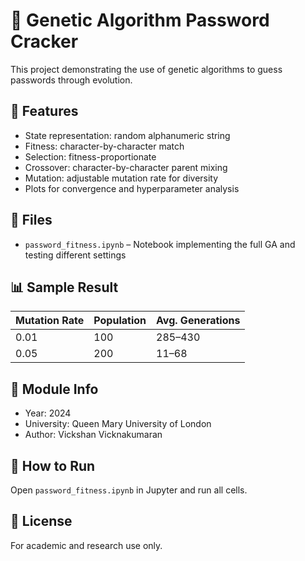 # 🔐 Genetic Algorithm Password Cracker 

This project demonstrating the use of genetic algorithms to guess passwords through evolution.

## 🧬 Features

- State representation: random alphanumeric string
- Fitness: character-by-character match
- Selection: fitness-proportionate
- Crossover: character-by-character parent mixing
- Mutation: adjustable mutation rate for diversity
- Plots for convergence and hyperparameter analysis

## 📂 Files

- `password_fitness.ipynb` – Notebook implementing the full GA and testing different settings

## 📊 Sample Result

| Mutation Rate | Population | Avg. Generations |
|---------------|------------|------------------|
| 0.01          | 100        | 285–430          |
| 0.05          | 200        | 11–68            |

## 🏫 Module Info

- Year: 2024  
- University: Queen Mary University of London  
- Author: Vickshan Vicknakumaran

## 🚀 How to Run

Open `password_fitness.ipynb` in Jupyter and run all cells.

## 📜 License

For academic and research use only.
